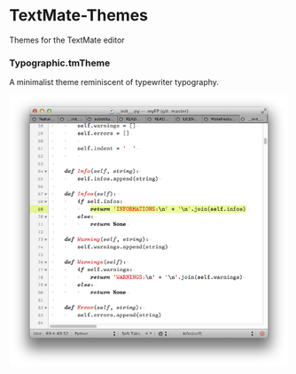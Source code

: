 TextMate-Themes
===============

Themes for the TextMate editor

### Typographic.tmTheme

A minimalist theme reminiscent of typewriter typography.

![](images/typographic.png)